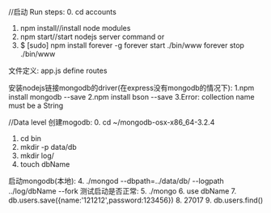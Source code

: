 //启动
Run steps:
0. cd accounts
1. npm install//install node modules
2. npm start//start nodejs server command
or
3.  $ [sudo] npm install forever -g
forever start ./bin/www
forever stop ./bin/www

文件定义:
app.js define routes

安装nodejs链接mongodb的driver(在express没有mongodb的情况下):
1.npm install mongodb --save
2.npm install bson --save
3.Error: collection name must be a String

//Data level
创建mogodb:
0. cd ~/mongodb-osx-x86_64-3.2.4
1. cd bin
2. mkdir -p data/db
3. mkdir log/
4. touch dbName


启动mongodb(本地):
4. ./mongod --dbpath=../data/db/ --logpath ../log/dbName --fork
测试启动是否正常:
5. ./mongo
6. use dbName
7. db.users.save({name:'121212',password:123456})
8. 27017
9. db.users.find()

